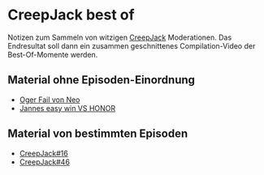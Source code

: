 # CreepJack best of

Notizen zum Sammeln von witzigen [CreepJack](http://creepjack.de) Moderationen. Das Endresultat soll dann ein 
zusammen geschnittenes Compilation-Video der Best-Of-Momente werden.

## Material ohne Episoden-Einordnung

* [Oger Fail von Neo](https://www.twitch.tv/rocketbeanstv/clip/PluckyViscousAnteaterChefFrank?filter=clips&range=all&sort=time)
* [Jannes easy win VS HONOR](https://www.twitch.tv/rocketbeanstv/clip/ResoluteStylishBobaNerfRedBlaster?filter=clips&range=all&sort=time)

## Material von bestimmten Episoden

* [CreepJack#16](creepjack%2316.md)
* [CreepJack#46](creepjack%2346.md)
